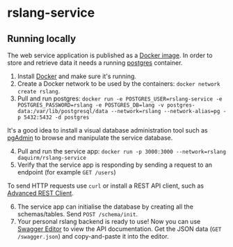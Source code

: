 # rslang-service

## Running locally

The web service application is published as a [Docker image](https://hub.docker.com/r/daquirm/rslang-service).
In order to store and retrieve data it needs a running [postgres](https://www.postgresql.org/) container.

1. Install [Docker](https://www.docker.com/) and make sure it's running.
2. Create a Docker network to be used by the containers: `docker network create rslang`.
3. Pull and run postgres: `docker run -e POSTGRES_USER=rslang-service -e POSTGRES_PASSWORD=rslang -e POSTGRES_DB=lang -v postgres-data:/var/lib/postgresql/data --network=rslang --network-alias=pg -p 5432:5432 -d postgres`

It's a good idea to install a visual database administration tool such as [pgAdmin](https://www.pgadmin.org/) to browse and manipulate the service database.

4. Pull and run the service app: `docker run -p 3000:3000 --network=rslang daquirm/rslang-service`
5. Verify that the service app is responding by sending a request to an endpoint (for example `GET /users`)

To send HTTP requests use `curl` or install a REST API client, such as [Advanced REST Client](https://install.advancedrestclient.com/install).

6. The service app can initialise the database by creating all the schemas/tables. Send `POST /schema/init`.
7. Your personal rslang backend is ready to use! Now you can use [Swagger Editor](editor.swagger.io) to view the API documentation. Get the JSON data (`GET /swagger.json`) and copy-and-paste it into the editor.
